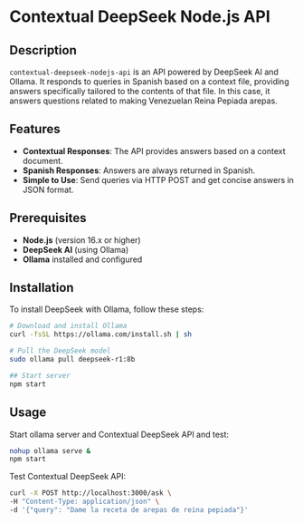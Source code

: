 # Contextual DeepSeek Node.js API

## Description

`contextual-deepseek-nodejs-api` is an API powered by DeepSeek AI and Ollama. It responds to queries in Spanish based on a context file, providing answers specifically tailored to the contents of that file. In this case, it answers questions related to making Venezuelan Reina Pepiada arepas.

## Features

- **Contextual Responses**: The API provides answers based on a context document.
- **Spanish Responses**: Answers are always returned in Spanish.
- **Simple to Use**: Send queries via HTTP POST and get concise answers in JSON format.

## Prerequisites

- **Node.js** (version 16.x or higher)
- **DeepSeek AI** (using Ollama)
- **Ollama** installed and configured

## Installation

To install DeepSeek with Ollama, follow these steps:

```bash
# Download and install Ollama
curl -fsSL https://ollama.com/install.sh | sh

# Pull the DeepSeek model
sudo ollama pull deepseek-r1:8b

## Start server
npm start
```

## Usage

Start ollama server and Contextual DeepSeek API and test:

```bash
nohup ollama serve &
npm start
```

Test Contextual DeepSeek API:

```bash
curl -X POST http://localhost:3000/ask \
-H "Content-Type: application/json" \
-d '{"query": "Dame la receta de arepas de reina pepiada"}'

```
